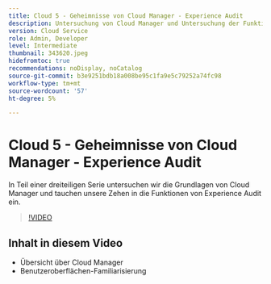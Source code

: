 ```yaml
---
title: Cloud 5 - Geheimnisse von Cloud Manager - Experience Audit
description: Untersuchung von Cloud Manager und Untersuchung der Funktion "Experience Audit"
version: Cloud Service
role: Admin, Developer
level: Intermediate
thumbnail: 343620.jpeg
hidefromtoc: true
recommendations: noDisplay, noCatalog
source-git-commit: b3e9251bdb18a008be95c1fa9e5c79252a74fc98
workflow-type: tm+mt
source-wordcount: '57'
ht-degree: 5%

---
```


# Cloud 5 - Geheimnisse von Cloud Manager - Experience Audit

In Teil einer dreiteiligen Serie untersuchen wir die Grundlagen von Cloud Manager und tauchen unsere Zehen in die Funktionen von Experience Audit ein.

>[!VIDEO](https://video.tv.adobe.com/v/343620?quality=12&learn=on)

## Inhalt in diesem Video

+ Übersicht über Cloud Manager
+ Benutzeroberflächen-Familiarisierung
